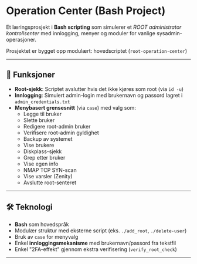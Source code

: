 # Operation Center (Bash Project)

Et læringsprosjekt i **Bash scripting** som simulerer et *ROOT administrator kontrollsenter* med innlogging, menyer og moduler for vanlige sysadmin-operasjoner.  

Prosjektet er bygget opp modulært: hovedscriptet (`root-operation-center`)

---

## 🚀 Funksjoner
- **Root-sjekk**: Scriptet avslutter hvis det ikke kjøres som root (via `id -u`)  
- **Innlogging**: Simulert admin-login med brukernavn og passord lagret i `admin_credentials.txt`
- **Menybasert grensesnitt** (via `case`) med valg som:
  - Legge til bruker  
  - Slette bruker  
  - Redigere root-admin bruker  
  - Verifisere root-admin gyldighet  
  - Backup av systemet  
  - Vise brukere  
  - Diskplass-sjekk  
  - Grep etter bruker  
  - Vise egen info  
  - NMAP TCP SYN-scan  
  - Vise varsler (Zenity)  
  - Avslutte root-senteret  

---

## 🛠️ Teknologi
- **Bash** som hovedspråk  
- Modulær struktur med eksterne script (eks. `./add_root`, `./delete-user`)  
- Bruk av `case` for menyvalg  
- Enkel **innloggingsmekanisme** med brukernavn/passord fra tekstfil  
- Enkel "2FA-effekt" gjennom ekstra verifisering (`verify_root_check`)  

---